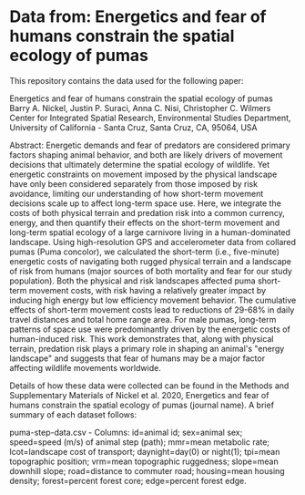# Data from: Energetics and fear of humans constrain the spatial ecology of pumas

This repository contains the data used for the following paper:

Energetics and fear of humans constrain the spatial ecology of pumas  
Barry A. Nickel, Justin P. Suraci, Anna C. Nisi, Christopher C. Wilmers  
Center for Integrated Spatial Research, Environmental Studies Department, University of California - Santa Cruz, Santa Cruz, CA, 95064, USA

Abstract: Energetic demands and fear of predators are considered primary factors shaping animal behavior, and both are likely drivers of movement decisions that ultimately determine the spatial ecology of wildlife.  Yet energetic constraints on movement imposed by the physical landscape have only been considered separately from those imposed by risk avoidance, limiting our understanding of how short-term movement decisions scale up to affect long-term space use.  Here, we integrate the costs of both physical terrain and predation risk into a common currency, energy, and then quantify their effects on the short-term movement and long-term spatial ecology of a large carnivore living in a human-dominated landscape.  Using high-resolution GPS and accelerometer data from collared pumas (Puma concolor), we calculated the short-term (i.e., five-minute) energetic costs of navigating both rugged physical terrain and a landscape of risk from humans (major sources of both mortality and fear for our study population).  Both the physical and risk landscapes affected puma short-term movement costs, with risk having a relatively greater impact by inducing high energy but low efficiency movement behavior.  The cumulative effects of short-term movement costs lead to reductions of 29-68% in daily travel distances and total home range area.  For male pumas, long-term patterns of space use were predominantly driven by the energetic costs of human-induced risk.  This work demonstrates that, along with physical terrain, predation risk plays a primary role in shaping an animal's "energy landscape" and suggests that fear of humans may be a major factor affecting wildlife movements worldwide.

Details of how these data were collected can be found in the Methods and Supplementary Materials of Nickel et al. 2020, Energetics and fear of humans constrain the spatial ecology of pumas (journal name). A brief summary of each dataset follows:

puma-step-data.csv - Columns: id=animal id; sex=animal sex; speed=speed (m/s) of animal step (path); mmr=mean metabolic rate; lcot=landscape cost of transport; daynight=day(0) or night(1); tpi=mean topographic position; vrm=mean topographic ruggedness; slope=mean downhill slope; road=distance to commuter road; housing=mean housing density; forest=percent forest core; edge=percent forest edge.  


